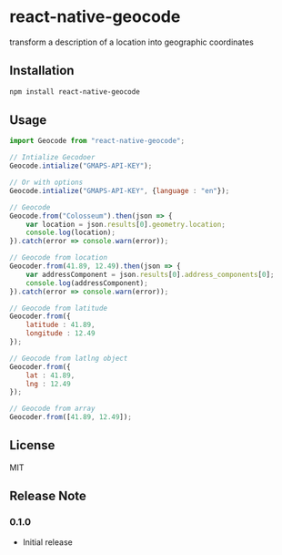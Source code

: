 # react-native-geocode

transform a description of a location into geographic coordinates

## Installation

```sh
npm install react-native-geocode
```

## Usage

```js
import Geocode from "react-native-geocode";

// Intialize Gecodoer
Geocode.intialize("GMAPS-API-KEY");

// Or with options 
Geocode.intialize("GMAPS-API-KEY", {language : "en"});

// Geocode
Geocode.from("Colosseum").then(json => {
    var location = json.results[0].geometry.location;
    console.log(location);
}).catch(error => console.warn(error));

// Geocode from location
Geocoder.from(41.89, 12.49).then(json => {
    var addressComponent = json.results[0].address_components[0];
    console.log(addressComponent);
}).catch(error => console.warn(error));

// Geocode from latitude
Geocoder.from({
	latitude : 41.89,
	longitude : 12.49
});

// Geocode from latlng object
Geocoder.from({
	lat : 41.89,
	lng : 12.49
});

// Geocode from array
Geocoder.from([41.89, 12.49]);
```

## License

MIT
## Release Note


### 0.1.0

- Initial release